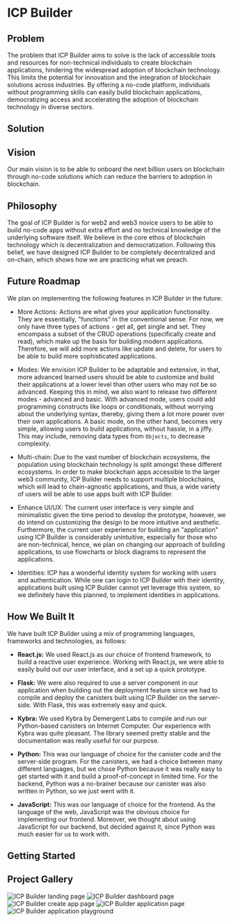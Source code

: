 # ICP Builder

## Problem

The problem that ICP Builder aims to solve is the lack of accessible tools and resources for non-technical individuals to create blockchain applications, hindering the widespread adoption of blockchain technology. This limits the potential for innovation and the integration of blockchain solutions across industries. By offering a no-code platform, individuals without programming skills can easily build blockchain applications, democratizing access and accelerating the adoption of blockchain technology in diverse sectors.

## Solution

## Vision

Our main vision is to be able to onboard the next billion users on blockchain through no-code solutions which can reduce the barriers to adoption in blockchain.

## Philosophy

The goal of ICP Builder is for web2 and web3 novice users to be able to build no-code apps without extra effort and no technical knowledge of the underlying software itself. We believe in the core ethos of blockchain technology which is decentralization and democratization. Following this belief, we have designed ICP Builder to be completely decentralized and on-chain, which shows how we are practicing what we preach.

## Future Roadmap

We plan on implementing the following features in ICP Builder in the future:

- More Actions: Actions are what gives your application functionality. They are essentially, "functions" in the conventional sense. For now, we only have three types of actions - get all, get single and set. They encompass a subset of the CRUD operations (specifically create and read), which make up the basis for building modern applications. Therefore, we will add more actions like update and delete, for users to be able to build more sophisticated applications.

- Modes: We envision ICP Builder to be adaptable and extensive, in that, more advanced learned users should be able to customize and build their applications at a lower level than other users who may not be so advanced. Keeping this in mind, we also want to release two different modes - advanced and basic. With advanced mode, users could add programming constructs like loops or conditionals, without worrying about the underlying syntax, thereby, giving them a lot more power over their own applications. A basic mode, on the other hand, becomes very simple, allowing users to build applications, without hassle, in a jiffy. This may include, removing data types from `Objects`, to decrease complexity.

- Multi-chain: Due to the vast number of blockchain ecosystems, the population using blockchain technology is split amongst these different ecosystems. In order to make blockchain apps accessible to the larger web3 community, ICP Builder needs to support multiple blockchains, which will lead to chain-agnostic applications, and thus, a wide variety of users will be able to use apps built with ICP Builder.

- Enhance UI/UX: The current user interface is very simple and minimalistic given the time period to develop the prototype, however, we do intend on customizing the design to be more intuitive and aesthetic. Furthermore, the current user experience for building an "application" using ICP Builder is considerably unintuitive, especially for those who are non-technical, hence, we plan on changing our approach of building applications, to use flowcharts or block diagrams to represent the applications.

- Identities: ICP has a wonderful identity system for working with users and authentication. While one can login to ICP Builder with their identity, applications built using ICP Builder cannot yet leverage this system, so we definitely have this planned, to implement identities in applications.

## How We Built It

We have built ICP Builder using a mix of programming languages, frameworks and technologies, as follows:

- **React.js:** We used React.js as our choice of frontend framework, to build a reactive user experience. Working with React.js, we were able to easily build out our user interface, and a set up a quick prototype.

- **Flask:** We were also required to use a server component in our application when building out the deployment feature since we had to compile and deploy the canisters built using ICP Builder on the server-side. With Flask, this was extremely easy and quick.

- **Kybra:** We used Kybra by Demergent Labs to compile and run our Python-based canisters on Internet Computer. Our experience with Kybra was quite pleasant. The library seemed pretty stable and the documentation was really useful for our purpose.

- **Python:** This was our language of choice for the canister code and the server-side program. For the canisters, we had a choice between many different languages, but we chose Python because it was really easy to get started with it and build a proof-of-concept in limited time. For the backend, Python was a no-brainer because our canister was also written in Python, so we just went with it.

- **JavaScript:** This was our language of choice for the frontend. As the language of the web, JavaScript was the obvious choice for implementing our frontend. Moreover, we thought about using JavaScript for our backend, but decided against it, since Python was much easier for us to work with.

## Getting Started

## Project Gallery

![ICP Builder landing page](https://i.ibb.co/TL70SMQ/Clean-Shot-2023-06-18-at-14-06-34-2x.png)
![ICP Builder dashboard page](https://i.ibb.co/j864Zn0/Clean-Shot-2023-06-18-at-14-10-38-2x.png)
![ICP Builder create app page](https://i.ibb.co/7WSGf0h/Clean-Shot-2023-06-18-at-14-11-58-2x.png)
![ICP Builder application page](https://i.ibb.co/XYN0x7m/Clean-Shot-2023-06-18-at-14-13-43-2x.png)
![ICP Builder application playground](https://i.ibb.co/3m38LqL/Clean-Shot-2023-06-18-at-14-15-01-2x.png)